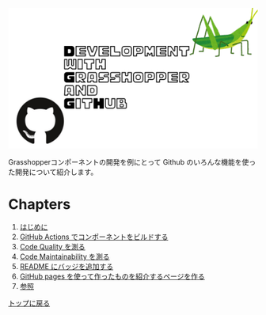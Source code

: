 ![](../Images/thumbnail.png)

Grasshopperコンポーネントの開発を例にとって Github のいろんな機能を使った開発について紹介します。

# Chapters

1. [はじめに](intro)
1. [GitHub Actions でコンポーネントをビルドする](build-with-github-actions)
1. [Code Quality を測る](code-quality)
1. [Code Maintainability を測る](code-maintenace)
1. [README にバッジを追加する](add-badge)
1. [GitHub pages を使って作ったものを紹介するページを作る](add-github-pages)
1. [参照](reference)

[トップに戻る](https://hrntsm.github.io/GrasshopperCISample)
